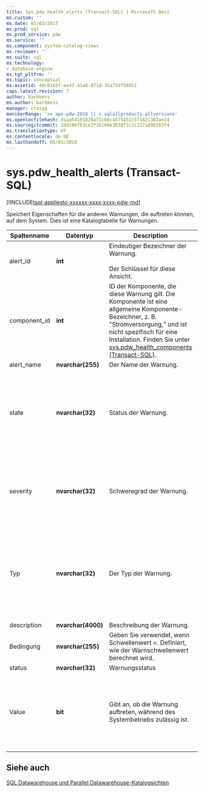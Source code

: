 ```yaml
---
title: Sys.pdw_health_alerts (Transact-SQL) | Microsoft Docs
ms.custom: ''
ms.date: 03/03/2017
ms.prod: sql
ms.prod_service: pdw
ms.service: ''
ms.component: system-catalog-views
ms.reviewer: ''
ms.suite: sql
ms.technology:
- database-engine
ms.tgt_pltfrm: ''
ms.topic: conceptual
ms.assetid: 49c01e5f-ee47-41a0-871d-35a759f50851
caps.latest.revision: 7
author: barbkess
ms.author: barbkess
manager: craigg
monikerRange: '>= aps-pdw-2016 || = sqlallproducts-allversions'
ms.openlocfilehash: d1aa54191828a71c66c4575451c571621383ae24
ms.sourcegitcommit: 2ddc0bfb3ce2f2b160e3638f1c2c237a898263f4
ms.translationtype: HT
ms.contentlocale: de-DE
ms.lasthandoff: 05/03/2018
---
```

# <a name="syspdwhealthalerts-transact-sql"></a>sys.pdw_health_alerts (Transact-SQL)
[!INCLUDE[tsql-appliesto-xxxxxx-xxxx-xxxx-pdw-md](../../includes/tsql-appliesto-xxxxxx-xxxx-xxxx-pdw-md.md)]

  Speichert Eigenschaften für die anderen Warnungen, die auftreten können, auf dem System. Dies ist eine Katalogtabelle für Warnungen.  
  
|Spaltenname|Datentyp|Description|Bereich|  
|-----------------|---------------|-----------------|-----------|  
|alert_id|**int**|Eindeutiger Bezeichner der Warnung.<br /><br /> Der Schlüssel für diese Ansicht.|NOT NULL|  
|component_id|**int**|ID der Komponente, die diese Warnung gilt. Die Komponente ist eine allgemeine Komponente-Bezeichner, z. B. "Stromversorgung," und ist nicht spezifisch für eine Installation. Finden Sie unter [sys.pdw_health_components &#40;Transact-SQL&#41;](../../relational-databases/system-catalog-views/sys-pdw-health-components-transact-sql.md).|NOT NULL|  
|alert_name|**nvarchar(255)**|Der Name der Warnung.|NOT NULL|  
|state|**nvarchar(32)**|Status der Warnung.|NOT NULL<br /><br /> Mögliche Werte:<br /><br /> 'Operational'<br /><br /> "Weiter"<br /><br /> "Heruntergestuft"<br /><br /> "Fehlgeschlagen"|  
|severity|**nvarchar(32)**|Schweregrad der Warnung.|NOT NULL<br /><br /> Mögliche Werte:<br /><br /> "Information"<br /><br /> "Warnung"<br /><br /> "Fehler"|  
|Typ|**nvarchar(32)**|Der Typ der Warnung.|NOT NULL<br /><br /> Mögliche Werte:<br /><br /> StatusChange - wurde der Status geändert werden.<br /><br /> Schwellenwert - ein Wert hat den Schwellenwert überschritten.|  
|description|**nvarchar(4000)**|Beschreibung der Warnung.|NOT NULL|  
|Bedingung|**nvarchar(255)**|Geben Sie verwendet, wenn Schwellenwert =. Definiert, wie der Warnschwellenwert berechnet wird.|NULL|  
|status|**nvarchar(32)**|Warnungsstatus|NULL|  
|Value|**bit**|Gibt an, ob die Warnung auftreten, während des Systembetriebs zulässig ist.|NULL<br /><br /> Mögliche Werte<br /><br /> 0 – wird die Warnung nicht generiert.<br /><br /> 1 - Warnung wird generiert.|  
  
## <a name="see-also"></a>Siehe auch  
 [SQL Datawarehouse und Parallel Datawarehouse-Katalogsichten](../../relational-databases/system-catalog-views/sql-data-warehouse-and-parallel-data-warehouse-catalog-views.md)  
  
  
